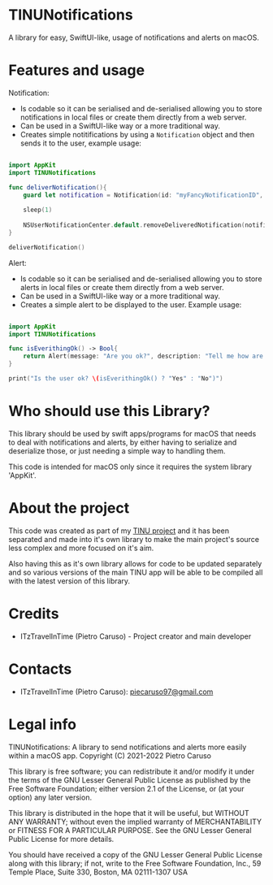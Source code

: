 # TINUNotifications
A library for easy, SwiftUI-like, usage of notifications and alerts on macOS.

# Features and usage

Notification: 
- Is codable so it can be serialised and de-serialised allowing you to store notifications in local files or create them directly from a web server.
- Can be used in a SwiftUI-like way or a more traditional way.
- Creates simple notitifications by using a `Notification` object and then sends it to the user, example usage:

```swift

import AppKit
import TINUNotifications

func deliverNotification(){
    guard let notification = Notification(id: "myFancyNotificationID", message: "Example notification", description: "This is an example notification, you can ignore it and go on with your work!").send() else { return }
    
    sleep(1)
    
    NSUserNotificationCenter.default.removeDeliveredNotification(notification)
}

deliverNotification()

```

Alert:
- Is codable so it can be serialised and de-serialised allowing you to store alerts in local files or create them directly from a web server.
- Can be used in a SwiftUI-like way or a more traditional way.
- Creates a simple alert to be displayed to the user. Example usage:

```swift

import AppKit
import TINUNotifications

func isEverithingOk() -> Bool{
    return Alert(message: "Are you ok?", description: "Tell me how are you. Is everything ok?").yesNo().send().yes()
}

print("Is the user ok? \(isEverithingOk() ? "Yes" : "No")")


```

# Who should use this Library?

This library should be used by swift apps/programs for macOS that needs to deal with notifications and alerts, by either having to serialize and deserialize those, or just needing a simple way to handling them.

This code is intended for macOS only since it requires the system library 'AppKit'.

# About the project

This code was created as part of my [TINU project](https://github.com/ITzTravelInTime/TINU) and it has been separated and made into it's own library to make the main project's source less complex and more focused on it's aim. 

Also having this as it's own library allows for code to be updated separately and so various versions of the main TINU app will be able to be compiled all with the latest version of this library.

# Credits

 - ITzTravelInTime (Pietro Caruso) - Project creator and main developer

# Contacts

 - ITzTravelInTime (Pietro Caruso): piecaruso97@gmail.com

# Legal info

TINUNotifications: A library to send notifications and alerts more easily within a macOS app.
Copyright (C) 2021-2022 Pietro Caruso

This library is free software; you can redistribute it and/or modify it under the terms of the GNU Lesser General Public License as published by the Free Software Foundation; either version 2.1 of the License, or (at your option) any later version.

This library is distributed in the hope that it will be useful, but WITHOUT ANY WARRANTY; without even the implied warranty of MERCHANTABILITY or FITNESS FOR A PARTICULAR PURPOSE. See the GNU Lesser General Public License for more details.

You should have received a copy of the GNU Lesser General Public License along with this library; if not, write to the Free Software Foundation, Inc., 59 Temple Place, Suite 330, Boston, MA 02111-1307 USA
